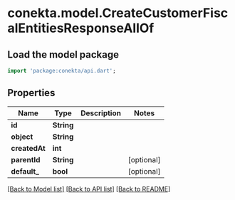 # conekta.model.CreateCustomerFiscalEntitiesResponseAllOf

## Load the model package
```dart
import 'package:conekta/api.dart';
```

## Properties
Name | Type | Description | Notes
------------ | ------------- | ------------- | -------------
**id** | **String** |  | 
**object** | **String** |  | 
**createdAt** | **int** |  | 
**parentId** | **String** |  | [optional] 
**default_** | **bool** |  | [optional] 

[[Back to Model list]](../README.md#documentation-for-models) [[Back to API list]](../README.md#documentation-for-api-endpoints) [[Back to README]](../README.md)


